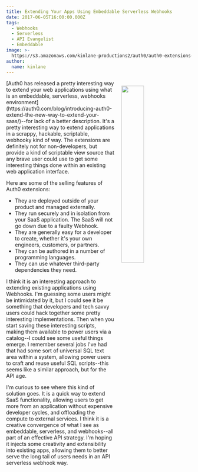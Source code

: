 ```yaml
---
title: Extending Your Apps Using Embeddable Serverless Webhooks
date: 2017-06-05T16:00:00.000Z
tags:
  - Webhooks
  - Serverless
  - API Evangelist
  - Embeddable
image: >-
  https://s3.amazonaws.com/kinlane-productions2/auth0/auth0-extensions-screenshot-editor.png
author:
  name: kinlane
---
```

<p><a href="https://auth0.com/blog/introducing-auth0-extend-the-new-way-to-extend-your-saas/"><img src="https://s3.amazonaws.com/kinlane-productions2/auth0/auth0-extensions-screenshot-editor.png" align="right" width="35%" style="padding: 15px;" /></a></p>[Auth0 has released a pretty interesting way to extend your web applications using what is an embeddable, serverless, webhooks environment](https://auth0.com/blog/introducing-auth0-extend-the-new-way-to-extend-your-saas/)--for lack of a better description.  It's a pretty interesting way to extend applications in a scrappy, hackable, scriptable, webhooky kind of way. The extensions are definitely not for non-developers, but provide a kind of scriptable view source that any brave user could use to get some interesting things done within an existing web application interface.

Here are some of the selling features of Auth0 extensions:

* They are deployed outside of your product and managed externally.
* They run securely and in isolation from your SaaS application. The SaaS will not go down due to a faulty Webhook.
* They are generally easy for a developer to create, whether it's your own engineers, customers, or partners.
* They can be authored in a number of programming languages.
* They can use whatever third-party dependencies they need.

I think it is an interesting approach to extending existing applications using Webhooks. I'm guessing some users might be intimidated by it, but I could see it be something that developers and tech savvy users could hack together some pretty interesting implementations. Then when you start saving these interesting scripts, making them available to power users via a catalog--I could see some useful things emerge. I remember several jobs I've had that had some sort of universal SQL text area within a system, allowing power users to craft and reuse useful SQL scripts--this seems like a similar approach, but for the API age. 

I'm curious to see where this kind of solution goes. It is a quick way to extend SaaS functionality, allowing users to get more from an application without expensive developer cycles, and offloading the compute to external services. I think it is a creative convergence of what I see as embeddable, serverless, and webhooks--all part of an effective API strategy. I'm hoping it injects some creativity and extensibility into existing apps, allowing them to better serve the long tail of users needs in an API serverless webhook way.